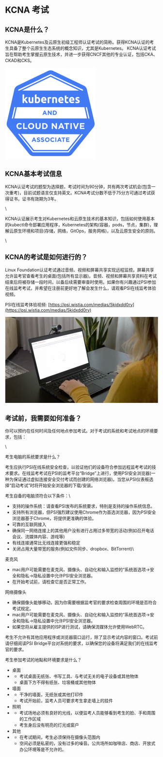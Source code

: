 # KCNA 考试

## KCNA是什么？

KCNA是Kubernetes及云原生初级工程师认证考试的简称。获得KCNA认证的考生具备了整个云原生生态系统的概念知识，尤其是Kubernetes。 KCNA认证考试旨在帮助考生掌握云原生技术，并进一步获得CNCF其他的专业认证，包括CKA、CKAD和CKS。

![](<../.gitbook/assets/image (4).png>)



## KCNA基本考试信息

KCNA认证考试的题型为选择题，考试时间为90分钟，共有两次考试机会(包含一次重考)，目前试题语言仅支持英文。KCNA考试分数不低于75分方可通过考试获得证书，证书有效期为3年。

\


KCNA认证展示考生对Kubernetes和云原生技术的基本知识，包括如何使用基本的kubectl命令部署应用程序，Kubernetes的架构(容器，pods，节点，集群)，理解云原生环境和项目(存储，网络，GitOps，服务网格)，以及云原生安全的原则。

\


## KCNA的考试是如何进行的？

Linux Foundation认证考试通过音频、视频和屏幕共享实现远程监控。屏幕共享允许监考官查看考生的桌面(包括所有显示器)。音频、视频和屏幕共享资料在考试结束后将被存储一段时间，以备后续需要审查时使用。如果你有兴趣通过PSI参加在线监考考试，并希望在注册前更好地了解会发生什么，请观看PSI在线监考体验视频。



PSI在线监考体验视频: [https://psi.wistia.com/medias/5kidxdd0ry](https://psi.wistia.com/medias/5kidxdd0ry)

![](<../.gitbook/assets/image (2).png>)





## 考试前，我需要如何准备？

你可以预约在任何时间及任何地点参加考试。对于考试的系统和考试地点的环境要求，包括：

\


考生电脑的系统要求是什么？

考生应执行PSI在线系统安全检查，以验证他们的设备符合参加远程监考考试的技术要求。在线监考考试在PSI的监考平台“Bridge”上进行，使用PSI安全浏览器(一种为保证通过虚拟连接安全交付考试而创建的网络浏览器)。当您从PSI仪表板选择“启动考试”时将开始安全浏览器的下载/安装。



考生自备的电脑须符合以下条件：\


* 支持的操作系统：请查看PSI发布的系统要求，特别是支持的操作系统信息。
* 支持所有浏览器，但PSI强烈建议使用Chrome作为首选浏览器，因为PSI安全浏览器基于Chrome，将提供更准确的体验。
* 可靠的互联网接入
* 确保同一网络连接上的其他用户没有进行占用过多带宽的活动(例如召开电话会议、流媒体内容、游戏等)
* 有线连接通常比无线连接更强和稳定
* 关闭占用大量带宽的服务(例如文件同步、dropbox、BitTorrent)\


麦克风

* mac用户可能需要在麦克风、摄像头、自动化和输入监控的“系统首选项->安全和隐私->隐私设置中允许PSI安全浏览器。
* 在开始考试前，请检查它是否正常工作。



网络摄像头

* 确保摄像头能够移动，因为你需要根据监考官的要求检查周围的环境是否符合考试规定。
* mac用户可能需要在麦克风、摄像头、自动化和输入监控的“系统首选项->安全和隐私->隐私设置中允许PSI安全浏览器。
* 如果您将从雇主提供的ISP进行测试，请确保流媒体允许使用WebRTC。



考生不允许有其他应用程序或浏览器窗口运行，除了显示考试内容的窗口。考试前请仔细阅读PSI Bridge平台对系统的要求，以确保您的设备将满足我们的在线监考官的要求。



考生参加考试的地點和环境要求是什么？



* 桌面
*
  * 考试桌面无纸张、书写工具、与考试无关的电子设备或其他物体
  * 桌面下方不得有纸张、垃圾桶或其他物体
* 墙面
*
  * 干净的墙面，无纸张或其他打印件
  * 考试开始前，监考人员可要求考生拿走墙上的挂件
* 照明
*
  * 考试场地必须有良好的光线，以便监考人员能够看到考生的脸、手和周围的工作区域
  * 考生身后没有明亮的灯光或窗户
* 其他
*
  * 在考试期间，考生必须保持在摄像头范围内
  * 空间必须是私密的，没有过多的噪音。公共场所如咖啡店、商店、开放式办公环境等是不允许的。
